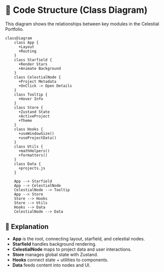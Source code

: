 # 🧩 Code Structure (Class Diagram)

This diagram shows the relationships between key modules in the Celestial Portfolio.

```mermaid
classDiagram
    class App {
      +Layout
      +Routing
    }
    class Starfield {
      +Render Stars
      +Animate Background
    }
    class CelestialNode {
      +Project Metadata
      +OnClick -> Open Details
    }
    class Tooltip {
      +Hover Info
    }
    class Store {
      +Zustand State
      +ActiveProject
      +Theme
    }
    class Hooks {
      +useWindowSize()
      +useProjectData()
    }
    class Utils {
      +mathHelpers()
      +formatters()
    }
    class Data {
      +projects.js
    }

    App --> Starfield
    App --> CelestialNode
    CelestialNode --> Tooltip
    App --> Store
    Store --> Hooks
    Store --> Utils
    Hooks --> Data
    CelestialNode --> Data
```

## 🔎 Explanation
- **App** is the root, connecting layout, starfield, and celestial nodes.  
- **Starfield** handles background rendering.  
- **CelestialNode** maps to project data and user interactions.  
- **Store** manages global state with Zustand.  
- **Hooks** connect state + utilities to components.  
- **Data** feeds content into nodes and UI.  
